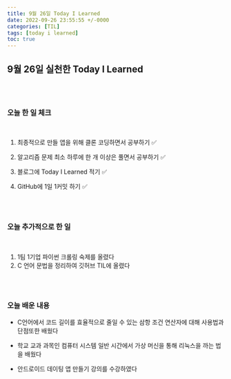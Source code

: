 ```yaml
---
title: 9월 26일 Today I Learned
date: 2022-09-26 23:55:55 +/-0000
categories: [TIL]
tags: [today i learned]
toc: true
---
```


## 9월 26일 실천한 Today I Learned

<br><br>

### 오늘 한 일 체크
<br>

1. 최종적으로 만들 앱을 위해 클론 코딩하면서 공부하기 ✅

2. 알고리즘 문제 최소 하루에 한 개 이상은 풀면서 공부하기 ✅

3. 블로그에 Today I Learned 적기 ✅

4. GitHub에 1일 1커밋 하기 ✅

<br><br>

### 오늘 추가적으로 한 일
<br>

1. 1팀 1기업 파이썬 크롤링 숙제를 올렸다
1. C 언어 문법을 정리하여 깃허브 TIL에 올렸다


<br><br>

### 오늘 배운 내용

* C언어에서 코드 길이를 효율적으로 줄일 수 있는 삼항 조건 연산자에 대해 사용법과 단점또한 배웠다

* 학교 교과 과목인 컴퓨터 시스템 일반 시간에서 가상 머신을 통해 리눅스을 까는 법을 배웠다 

* 안드로이드 데이팅 앱 만들기 강의를 수강하였다







